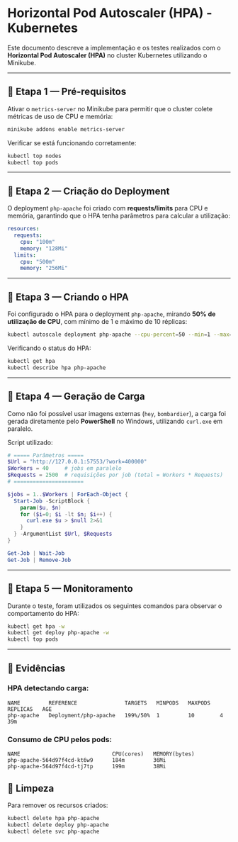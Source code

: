 # Horizontal Pod Autoscaler (HPA) - Kubernetes

Este documento descreve a implementação e os testes realizados com o **Horizontal Pod Autoscaler (HPA)** no cluster Kubernetes utilizando o Minikube.

---

## 🔹 Etapa 1 — Pré-requisitos
Ativar o `metrics-server` no Minikube para permitir que o cluster colete métricas de uso de CPU e memória:

```bash
minikube addons enable metrics-server
```

Verificar se está funcionando corretamente:

```bash
kubectl top nodes
kubectl top pods
```

---

## 🔹 Etapa 2 — Criação do Deployment
O deployment `php-apache` foi criado com **requests/limits** para CPU e memória, garantindo que o HPA tenha parâmetros para calcular a utilização:

```yaml
resources:
  requests:
    cpu: "100m"
    memory: "128Mi"
  limits:
    cpu: "500m"
    memory: "256Mi"
```

---

## 🔹 Etapa 3 — Criando o HPA
Foi configurado o HPA para o deployment `php-apache`, mirando **50% de utilização de CPU**, com mínimo de 1 e máximo de 10 réplicas:

```bash
kubectl autoscale deployment php-apache --cpu-percent=50 --min=1 --max=10
```

Verificando o status do HPA:

```bash
kubectl get hpa
kubectl describe hpa php-apache
```

---

## 🔹 Etapa 4 — Geração de Carga
Como não foi possível usar imagens externas (`hey`, `bombardier`), a carga foi gerada diretamente pelo **PowerShell** no Windows, utilizando `curl.exe` em paralelo.

Script utilizado:

```powershell
# ===== Parâmetros =====
$Url = "http://127.0.0.1:57553/?work=400000"
$Workers = 40     # jobs em paralelo
$Requests = 2500  # requisições por job (total = Workers * Requests)
# ======================

$jobs = 1..$Workers | ForEach-Object {
  Start-Job -ScriptBlock {
    param($u, $n)
    for ($i=0; $i -lt $n; $i++) {
      curl.exe $u > $null 2>&1
    }
  } -ArgumentList $Url, $Requests
}

Get-Job | Wait-Job
Get-Job | Remove-Job
```

---

## 🔹 Etapa 5 — Monitoramento
Durante o teste, foram utilizados os seguintes comandos para observar o comportamento do HPA:

```bash
kubectl get hpa -w
kubectl get deploy php-apache -w
kubectl top pods
```

---

## 🔹 Evidências

### HPA detectando carga:
```
NAME         REFERENCE               TARGETS   MINPODS   MAXPODS   REPLICAS   AGE
php-apache   Deployment/php-apache   199%/50%  1         10        4          39m
```

### Consumo de CPU pelos pods:
```
NAME                             CPU(cores)   MEMORY(bytes)
php-apache-564d97f4cd-kt6w9      184m         36Mi
php-apache-564d97f4cd-tj7tp      199m         38Mi
```

## 🔹 Limpeza
Para remover os recursos criados:

```bash
kubectl delete hpa php-apache
kubectl delete deploy php-apache
kubectl delete svc php-apache
```
